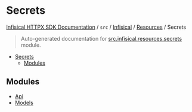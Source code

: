 # Secrets

[Infisical HTTPX SDK Documentation](../../../../README.md#infisical-httpx-sdk-documentation) / `src` / [Infisical](../../index.md#infisical) / [Resources](../index.md#resources) / Secrets

> Auto-generated documentation for [src.infisical.resources.secrets](https://github.com/riebecj/infisical-httpx-sdk/blob/main/src/infisical/resources/secrets/__init__.py) module.

- [Secrets](#secrets)
  - [Modules](#modules)

## Modules

- [Api](./api.md)
- [Models](./models.md)